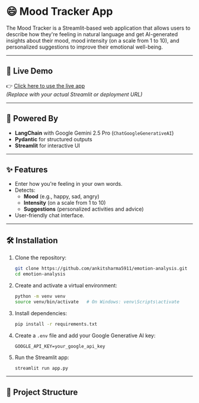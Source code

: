 # 😄 Mood Tracker App

The Mood Tracker is a Streamlit-based web application that allows users to describe how they're feeling in natural language and get AI-generated insights about their mood, mood intensity (on a scale from 1 to 10), and personalized suggestions to improve their emotional well-being.

---

## 🚀 Live Demo

👉 [Click here to use the live app](https://your-live-app-link.com)  
*(Replace with your actual Streamlit or deployment URL)*

---

## 🧠 Powered By

- **LangChain** with Google Gemini 2.5 Pro (`ChatGoogleGenerativeAI`)
- **Pydantic** for structured outputs
- **Streamlit** for interactive UI

---

## ✨ Features

- Enter how you're feeling in your own words.
- Detects:
  - **Mood** (e.g., happy, sad, angry)
  - **Intensity** (on a scale from 1 to 10)
  - **Suggestions** (personalized activities and advice)
- User-friendly chat interface.

---

## 🛠️ Installation

1. Clone the repository:
    ```bash
    git clone https://github.com/ankitsharma5911/emotion-analysis.git
    cd emotion-analysis
    ```
    
2. Create and activate a virtual environment:
    ```bash
    python -m venv venv
    source venv/bin/activate   # On Windows: venv\Scripts\activate
    ```

3. Install dependencies:
    ```bash
    pip install -r requirements.txt
    ```

4. Create a `.env` file and add your Google Generative AI key:
    ```env
    GOOGLE_API_KEY=your_google_api_key
    ```

5. Run the Streamlit app:
    ```bash
    streamlit run app.py
    ```

---

## 📂 Project Structure

